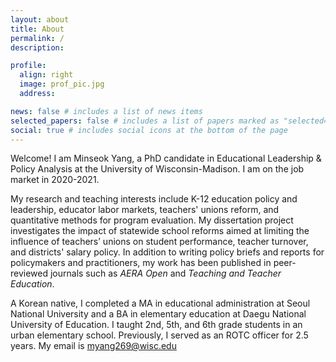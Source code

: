 ```yaml
---
layout: about
title: About
permalink: /
description: 

profile:
  align: right
  image: prof_pic.jpg
  address: 

news: false # includes a list of news items
selected_papers: false # includes a list of papers marked as "selected={true}"
social: true # includes social icons at the bottom of the page
---
```

Welcome! I am Minseok Yang, a PhD candidate in Educational Leadership & Policy Analysis at the University of Wisconsin-Madison. I am on the job market in 2020-2021.

My research and teaching interests include K-12 education policy and leadership, educator labor markets, teachers' unions reform, and quantitative methods for program evaluation. My dissertation project investigates the impact of statewide school reforms aimed at limiting the influence of teachers’ unions on student performance, teacher turnover, and districts' salary policy. In addition to writing policy briefs and reports for policymakers and practitioners, my work has been published in peer-reviewed journals such as *AERA Open* and *Teaching and Teacher Education*.

A Korean native, I completed a MA in educational administration at Seoul National University and a BA in elementary education at Daegu National University of Education. I taught 2nd, 5th, and 6th grade students in an urban elementary school. Previously, I served as an ROTC officer for 2.5 years. My email is [myang269@wisc.edu](mailto:myang269@wisc.edu)
